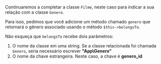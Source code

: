 Continuaremos a completar a classe `Filme`, neste caso para indicar a sua relação com a classe `Genero`.

Para isso, pedimos que você adicione um método chamado `genero` que retornará o gênero associado usando o método `$this->belongsTo`.

Não esqueça que `belongsTo` recebe dois parâmetros:

1. O nome da classe em uma string. Se a classe relacionada foi chamada `Genero`, seria necessário escrever **"App\Genero"**
2. O nome da chave estrangeira. Neste caso, a chave é **genero_id**